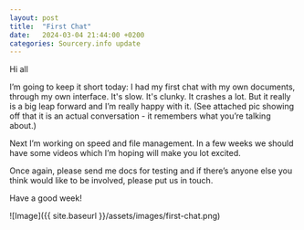 ```yaml
---
layout: post
title:  "First Chat"
date:   2024-03-04 21:44:00 +0200
categories: Sourcery.info update
---
```

Hi all

I’m going to keep it short today: I had my first chat with my own documents, through my own interface. It's slow. It's clunky. It crashes a lot. But it really is a big leap forward and I’m really happy with it. (See attached pic showing off that it is an actual conversation - it remembers what you’re talking about.)

Next I’m working on speed and file management. In a few weeks we should have some videos which I’m hoping will make you lot excited.

Once again, please send me docs for testing and if there’s anyone else you think would like to be involved, please put us in touch.

Have a good week!

![Image]({{ site.baseurl }}/assets/images/first-chat.png)